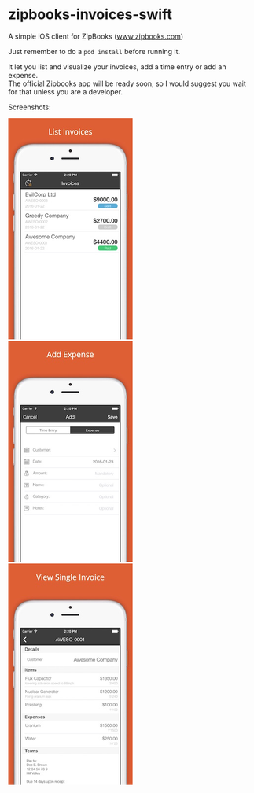 # zipbooks-invoices-swift
A simple iOS client for ZipBooks (www.zipbooks.com)

Just remember to do a `pod install` before running it.  

It let you list and visualize your invoices, add a time entry or add an expense.  
The official Zipbooks app will be ready soon, so I would suggest you wait for that unless you are a developer.

Screenshots:  

![Zipbooks1](/screenshots/zipbooks1.jpg?raw=true)  ![Zipbooks3](/screenshots/zipbooks3.jpg?raw=true)  ![Zipbooks4](/screenshots/zipbooks4.jpg?raw=true)
